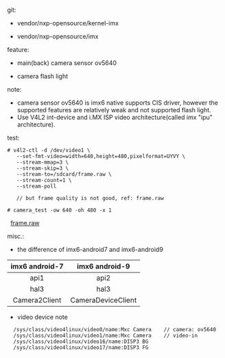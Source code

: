 git:

- vendor/nxp-opensource/kernel-imx

- vendor/nxp-opensource/imx

feature:

- main(back) camera sensor ov5640

- camera flash light

note:

- camera sensor ov5640 is imx6 native supports CIS driver, however the supported features are relatively weak and not supported flash light.
- Use V4L2 int-device and i.MX ISP video architecture(called imx "ipu" architecture).


test:

 ```
# v4l2-ctl -d /dev/video1 \
    --set-fmt-video=width=640,height=480,pixelformat=UYVY \
    --stream-mmap=3 \
    --stream-skip=3 \
    --stream-to=/sdcard/frame.raw \
    --stream-count=1 \
    --stream-poll

	// but frame quality is not good, ref: frame.raw

# camera_test -ow 640 -oh 480 -x 1
```
&nbsp;&nbsp;[frame.raw](./frame.raw)

misc.:

- the difference of imx6-android7 and imx6-android9

| imx6 android-7        | imx6 android-9  |
| :--------:   | :-----:  |
| api1      | api2   |
| hal3        |   hal3   |
| Camera2Client        |    CameraDeviceClient    |

- video device note

```
  /sys/class/video4linux/video0/name:Mxc Camera    // camera: ov5640
  /sys/class/video4linux/video1/name:Mxc Camera    // video-in
  /sys/class/video4linux/video16/name:DISP3 BG
  /sys/class/video4linux/video17/name:DISP3 FG
```